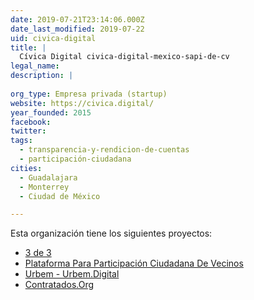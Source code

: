 ```yaml
---
date: 2019-07-21T23:14:06.000Z
date_last_modified: 2019-07-22
uid: civica-digital
title: |
  Cívica Digital civica-digital-mexico-sapi-de-cv
legal_name: 
description: |
  
org_type: Empresa privada (startup)
website: https://civica.digital/
year_founded: 2015
facebook: 
twitter: 
tags:
  - transparencia-y-rendicion-de-cuentas
  - participación-ciudadana
cities: 
  - Guadalajara
  - Monterrey
  - Ciudad de México

---
```


Esta organización tiene los siguientes proyectos:

- [3 de 3](/proyectos/3-de-3)
- [Plataforma Para Participación Ciudadana De Vecinos](/proyectos/plataforma-para-participacion-ciudadana-de-vecinos)
- [Urbem - Urbem.Digital](/proyectos/urbem-urbem-digital)
- [Contratados.Org](/proyectos/contratados-org)
